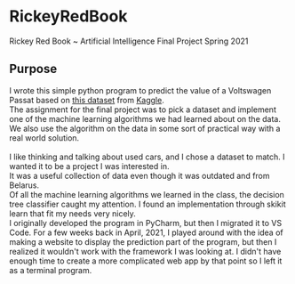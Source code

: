 # RickeyRedBook
Rickey Red Book ~ Artificial Intelligence Final Project Spring 2021
## Purpose
I wrote this simple python program to predict the value of a Voltswagen Passat based on [this dataset](https://www.kaggle.com/lepchenkov/usedcarscatalog) from [Kaggle](https://www.kaggle.com).<br>
The assignment for the final project was to pick a dataset and implement one of the machine learning algorithms we had learned about on the data. We also use the algorithm on the data in some sort of practical way with a real world solution. <br><br>
I like thinking and talking about used cars, and I chose a dataset to match. I wanted it to be a project I was interested in.<br>
It was a useful collection of data even though it was outdated and from Belarus. <br>
Of all the machine learning algorithms we learned in the class, the decision tree classifier caught my attention. I found an implementation through skikit learn that fit my needs very nicely.<br>
I originally developed the program in PyCharm, but then I migrated it to VS Code. For a few weeks back in April, 2021, I played around with the idea of making a website to display the prediction part of the program, but then I realized it wouldn't work with the framework I was looking at. I didn't have enough time to create a more complicated web app by that point so I left it as a terminal program.
